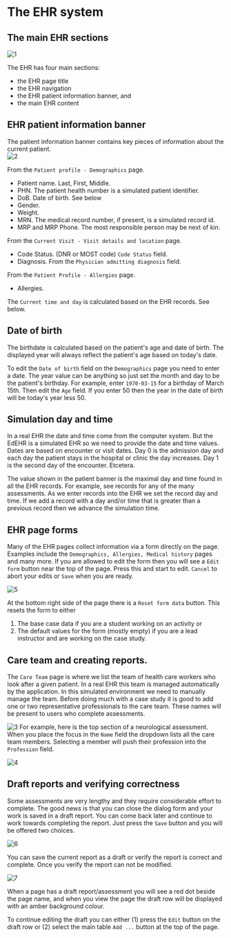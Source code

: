 # The EHR system

## The main EHR sections

![1]

The EHR has four main sections:
- the EHR page title
- the EHR navigation
- the EHR patient information banner, and
- the main EHR content


## EHR patient information banner
The patient information banner contains key pieces of information about the current patient.  
![2]

From the ```Patient profile - Demographics``` page.
- Patient name. Last, First, Middle. 
- PHN. The patient health number is a simulated patient identifier.
- DoB.  Date of birth. See below
- Gender.
- Weight.
- MRN. The medical record number, if present, is a simulated record id.
- MRP and MRP Phone. The most responsible person may be next of kin.

From the ```Current Visit - Visit details and location``` page.
- Code Status. (DNR or MOST code)  ```Code Status``` field.
- Diagnosis.  From the ```Physician admitting diagnosis``` field.

From the ```Patient Profile - Allergies``` page.
- Allergies. 

The ```Current time and day``` is calculated based on the EHR records.  See below. 

## Date of birth

The birthdate is calculated based on the patient's age and date of birth. 
The displayed year will always reflect the patient's age based on today's date.

To edit the ```Date of birth``` field on the ```Demographics``` page you need to enter a date. The year value 
can be anything so just set the month and day to be the patient's birthday.  For example, enter ```1970-03-15``` for a 
birthday of March 15th.  Then edit the ```Age``` field.  If you enter 50 then the year in the date of birth will be
today's year less 50.

## Simulation day and time
In a real EHR the date and time come from the computer system.  But the EdEHR is a simulated EHR so we need to provide
the date and time values.  Dates are based on encounter or visit dates.  Day 0 is the admission day and each day
the patient stays in the hospital or clinic the day increases.  Day 1 is the second day of the encounter.  Etcetera. 

The value shown in the patient banner is the maximal day and time found in all the EHR records.  For example, see records for any of the many assessments.  As we enter records into the EHR we set the record day and time. If we add a record with a
day and/or time that is greater than a previous record then we advance the simulation time.

## EHR page forms

Many of the EHR pages collect information via a form directly on the page. Examples include the ```Demographics, Allergies, Medical history``` pages and many more. If you are allowed to edit the form then you will see a ````Edit form```` button
near the top of the page. Press this and start to edit.
```Cancel``` to abort your edits or ````Save```` when you are ready.

![5]

At the bottom right side of the page there is a ````Reset form data```` button.  This resets the form to either
1. The base case data if you are a student working on an activity or
2. The default values for the form (mostly empty) if you are a lead instructor and are working on the case study.



## Care team and creating reports.

The ```Care Team``` page is where we list the team of health care workers who look after a given patient. In a real EHR this team is managed automatically by the application.  In this simulated environment we need
to manually manage the team. Before doing much with a case study it is good to add one or two representative
professionals to the care team. These names will be present to users who complete assessments.  

![3]
For example, here is the top section of a neurological assessment.  When you place the focus in the ```Name``` field
the dropdown lists all the care team members.  Selecting a member will push their profession 
into the ```Profession``` field.

![4]



## Draft reports and verifying correctness

Some assessments are very lengthy and they require considerable effort to complete.  The good news is that you can 
close the dialog form and your work is saved in a draft report. You can come back later and continue to work
towards completing the report.  Just press the ```Save``` button and you will be offered two choices.

![6]

You can save the current report as a draft or verify the report is correct and complete.  Once you verify the
report can not be modified.

![7]

When a page has a draft report/assessment you will see a red dot beside the page name, and when you view the 
page the draft row will be displayed with an amber background colour.

To continue editing the draft you can either (1) press the ```Edit``` button on the draft row or (2) select the main
table ```Add ...``` button at the top of the page.

[1]: ../images/ehr-content-blocks.png "Main EHR content sections"
[2]: ../images/ehr-patient-banner.png "EHR patient banner"
[3]: ../images/ehr-record-select-worker.png "Select health care professional"
[4]: ../images/ehr-record-selected-worker.png "Selected health care professional"
[5]: ../images/ehr-page-form.png "Sample page with form"
[6]: ../images/ehr-save-draft-or-verify.png "Save draft or verify correctness"
[7]: ../images/ehr-draft-indicators.png "Draft report indicators"
